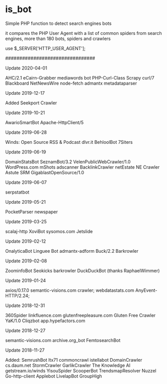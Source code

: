 is_bot
======

Simple PHP function to detect search engines bots

it compares the PHP User Agent with a list of common spiders from search engines, more than 180 bots, spiders and crawlers

use $_SERVER['HTTP_USER_AGENT'];


################################

Update 2020-04-01

AHC/2.1
eCairn-Grabber
mediawords bot
PHP-Curl-Class
Scrapy
curl/7
Blackboard
NetNewsWire
node-fetch
admantx
metadataparser


Update 2019-12-17

Added Seekport Crawler


Update 2019-10-21

AwarioSmartBot
Apache-HttpClient/5



Update 2019-06-28

Winds: Open Source RSS & Podcast
dlvr.it
BehloolBot
7Siters


Update 2019-06-19

DomainStatsBot
SeznamBot/3.2
VelenPublicWebCrawler/1.0
WordPress.com mShots
adscanner
BacklinkCrawler
netEstate NE Crawler
Astute SRM
GigablastOpenSource/1.0


Update 2019-06-07

serpstatbot

Update 2019-05-21

PocketParser
newspaper

Update 2019-03-25

scalaj-http
XoviBot
sysomos.com
Jetslide

Update 2019-02-12

OnalyticaBot
Linguee Bot
admantx-adform
Buck/2.2
Barkrowler

Update 2019-02-08

ZoominfoBot
Seokicks
barkrowler
DuckDuckBot
(thanks RaphaelWimmer)

Update 2019-01-24

axios/0.17.0
semantic-visions.com crawler;
webdatastats.com
AnyEvent-HTTP/2.24;

Update 2018-12-31

360Spider
linkfluence.com
glutenfreepleasure.com
Gluten Free Crawler
YaK/1.0
Cliqzbot
app.hypefactors.com

Update 2018-12-27

semantic-visions.com
archive.org_bot
FemtosearchBot

Update 2018-11-27

Added:
SemrushBot
ltx71
commoncrawl
istellabot
DomainCrawler
cs.daum.net
StormCrawler
GarlikCrawler
The Knowledge AI
getstream.io/winds
YisouSpider
ScooperBot
TrendsmapResolver
Nuzzel
Go-http-client
Applebot
LivelapBot
GroupHigh
